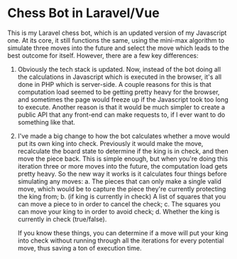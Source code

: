 # Chess Bot in Laravel/Vue

This is my Laravel chess bot, which is an updated version of my Javascript one. At its core, it still functions the same, using the mini-max algorithm to simulate three moves into the future and select the move which leads to the best outcome for itself. However, there are a few key differences:

1. Obviously the tech stack is updated. Now, instead of the bot doing all the calculations in Javascript which is executed in the browser, it's all done in PHP which is server-side. A couple reasons for this is that computation load seemed to be getting pretty heavy for the browser, and sometimes the page would freeze up if the Javascript took too long to execute. Another reason is that it would be much simpler to create a public API that any front-end can make requests to, if I ever want to do something like that.

2. I've made a big change to how the bot calculates whether a move would put its own king into check. Previously it would make the move, recalculate the board state to determine if the king is in check, and then move the piece back. This is simple enough, but when you're doing this iteration three or more moves into the future, the computation load gets pretty heavy. So the new way it works is it calculates four things before simulating any moves:
    a. The pieces that can only make a single valid move, which would be to capture the piece they're currently protecting the king from;
    b. (if king is currently in check) A list of squares that you can move a piece to in order to cancel the check;
    c. The squares you can move your king to in order to avoid check;
    d. Whether the king is currently in check (true/false).

   If you know these things, you can determine if a move will put your king into check without running through all the iterations for every potential move, thus saving a ton of execution time.
   
